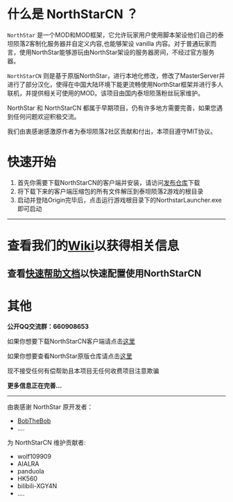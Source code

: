 <!--
 * @Author: HK560
 * @Date: 2021-12-25 12:06:39
 * @LastEditTime: 2021-12-25 18:08:08
 * @LastEditors: HK560
 * @Description: 
 * @FilePath: \NorthStarCN_WIKI\README.md
 * My Blog: https://blog.hk560.top
-->
# 什么是 NorthStarCN ？ 
`NorthStar` 是一个MOD和MOD框架，它允许玩家用户使用脚本架设他们自己的泰坦陨落2客制化服务器并自定义内容,也能够架设 vanilla 内容。对于普通玩家而言，使用NorthStar能够游玩由NorthStar架设的服务器房间，不经过官方服务器。

`NorthStarCN` 则是基于原版NorthStar，进行本地化修改，修改了MasterServer并进行了部分汉化，使得在中国大陆环境下能更流畅使用NorthStar框架并进行多人联机，并提供相关可使用的MOD。该项目由国内泰坦陨落粉丝玩家维护。

NorthStar 和 NorthStarCN 都属于早期项目，仍有许多地方需要完善，如果您遇到任何问题欢迎积极交流。

我们由衷感谢感激原作者为泰坦陨落2社区贡献和付出，本项目遵守MIT协议。

# 快速开始
1. 首先你需要下载NorthStarCN的客户端并安装，请访问[发布仓库](https://github.com/R2NorthstarCN/R2NorthstarCN_Launcher)下载
2. 将下载下来的客户端压缩包的所有文件解压到泰坦陨落2游戏的根目录
3. 启动并登陆Origin完毕后，点击运行游戏根目录下的NorthstarLauncher.exe即可启动
----
# 查看我们的[Wiki](https://github.com/R2NorthstarCN/NorthStarCN_WIKI/wiki)以获得相关信息
## 查看[快速帮助文档](https://github.com/R2NorthstarCN/NorthStarCN_WIKI/wiki/%E5%BF%AB%E9%80%9F%E5%B8%AE%E5%8A%A9%E6%96%87%E6%A1%A3)以快速配置使用NorthStarCN

# 其他
**公开QQ交流群：660908653**

如果你想要下载NorthStarCN客户端请点击[这里](https://github.com/R2NorthstarCN/R2NorthstarCN_Launcher/releases)

如果你想要查看NorthStar原版仓库请点击[这里](https://github.com/R2Northstar/Northstar)

现不接受任何有偿帮助且本项目无任何收费项目注意欺骗

**更多信息正在完善...**

-----

由衷感谢 NorthStar 原开发者：
- [BobTheBob](https://github.com/BobTheBob9)
- ....
  
为 NorthStarCN 维护贡献者:
- wolf109909
- AIALRA
- panduola
- HK560 
- bilibili-XGY4N
- ....
